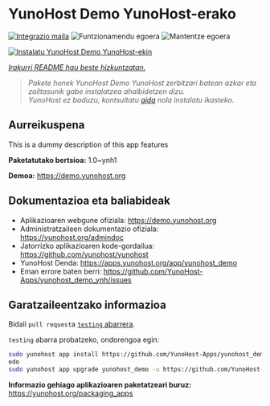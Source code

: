 <!--
Ohart ongi: README hau automatikoki sortu da <https://github.com/YunoHost/apps/tree/master/tools/readme_generator>ri esker
EZ editatu eskuz.
-->

# YunoHost Demo YunoHost-erako

[![Integrazio maila](https://dash.yunohost.org/integration/yunohost_demo.svg)](https://ci-apps.yunohost.org/ci/apps/yunohost_demo/) ![Funtzionamendu egoera](https://ci-apps.yunohost.org/ci/badges/yunohost_demo.status.svg) ![Mantentze egoera](https://ci-apps.yunohost.org/ci/badges/yunohost_demo.maintain.svg)

[![Instalatu YunoHost Demo YunoHost-ekin](https://install-app.yunohost.org/install-with-yunohost.svg)](https://install-app.yunohost.org/?app=yunohost_demo)

*[Irakurri README hau beste hizkuntzatan.](./ALL_README.md)*

> *Pakete honek YunoHost Demo YunoHost zerbitzari batean azkar eta zailtasunik gabe instalatzea ahalbidetzen dizu.*  
> *YunoHost ez baduzu, kontsultatu [gida](https://yunohost.org/install) nola instalatu ikasteko.*

## Aurreikuspena

This is a dummy description of this app features

**Paketatutako bertsioa:** 1.0~ynh1

**Demoa:** <https://demo.yunohost.org>
## Dokumentazioa eta baliabideak

- Aplikazioaren webgune ofiziala: <https://demo.yunohost.org>
- Administratzaileen dokumentazio ofiziala: <https://yunohost.org/admindoc>
- Jatorrizko aplikazioaren kode-gordailua: <https://github.com/yunohost/yunohost>
- YunoHost Denda: <https://apps.yunohost.org/app/yunohost_demo>
- Eman errore baten berri: <https://github.com/YunoHost-Apps/yunohost_demo_ynh/issues>

## Garatzaileentzako informazioa

Bidali `pull request`a [`testing` abarrera](https://github.com/YunoHost-Apps/yunohost_demo_ynh/tree/testing).

`testing` abarra probatzeko, ondorengoa egin:

```bash
sudo yunohost app install https://github.com/YunoHost-Apps/yunohost_demo_ynh/tree/testing --debug
edo
sudo yunohost app upgrade yunohost_demo -u https://github.com/YunoHost-Apps/yunohost_demo_ynh/tree/testing --debug
```

**Informazio gehiago aplikazioaren paketatzeari buruz:** <https://yunohost.org/packaging_apps>
